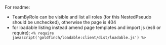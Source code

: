 For readme:
- TeamByRole can be visible and list all roles (for this NestedPseudo should be unchecked), otherwise the page is 404
- for loadable listing instead amend page templates and import js (es6 or require): `<% require javascript('goldfinch/loadable:client/dist/loadable.js') %>`
